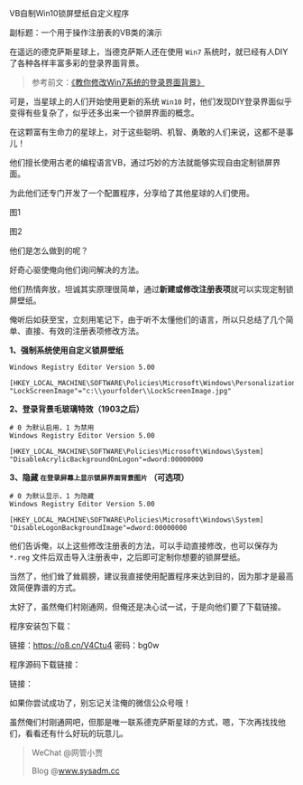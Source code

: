 VB自制Win10锁屏壁纸自定义程序

副标题：一个用于操作注册表的VB类的演示



在遥远的德克萨斯星球上，当德克萨斯人还在使用 `Win7` 系统时，就已经有人DIY了各种各样丰富多彩的登录界面背景。

> 参考前文：[《教你修改Win7系统的登录界面背景》](https://www.sysadm.cc/index.php/xitongyunwei/33-win7logon)

可是，当星球上的人们开始使用更新的系统 `Win10` 时，他们发现DIY登录界面似乎变得有些复杂了，似乎还多出来一个锁屏界面的概念。

在这颗富有生命力的星球上，对于这些聪明、机智、勇敢的人们来说，这都不是事儿！

他们擅长使用古老的编程语言VB，通过巧妙的方法就能够实现自由定制锁屏界面。

为此他们还专门开发了一个配置程序，分享给了其他星球的人们使用。

图1

图2



他们是怎么做到的呢？

好奇心驱使俺向他们询问解决的方法。

他们热情奔放，坦诚其实原理很简单，通过**新建或修改注册表项**就可以实现定制锁屏壁纸。

俺听后如获至宝，立刻用笔记下，由于听不太懂他们的语言，所以只总结了几个简单、直接、有效的注册表项修改方法。



**1、强制系统使用自定义锁屏壁纸**

```
Windows Registry Editor Version 5.00

[HKEY_LOCAL_MACHINE\SOFTWARE\Policies\Microsoft\Windows\Personalization]
"LockScreenImage"="c:\\yourfolder\\LockScreenImage.jpg"
```



**2、登录背景毛玻璃特效（1903之后）**

```
# 0 为默认启用，1 为禁用
Windows Registry Editor Version 5.00

[HKEY_LOCAL_MACHINE\SOFTWARE\Policies\Microsoft\Windows\System]
"DisableAcrylicBackgroundOnLogon"=dword:00000000
```



**3、隐藏 `在登录屏幕上显示锁屏界面背景图片` （可选项）**

```
# 0 为默认显示，1 为隐藏
Windows Registry Editor Version 5.00

[HKEY_LOCAL_MACHINE\SOFTWARE\Policies\Microsoft\Windows\System]
"DisableLogonBackgroundImage"=dword:00000000
```



他们告诉俺，以上这些修改注册表的方法，可以手动直接修改，也可以保存为 `*.reg` 文件后双击导入注册表中，之后即可定制你想要的锁屏壁纸。

当然了，他们耸了耸肩膀，建议我直接使用配置程序来达到目的，因为那才是最高效简便靠谱的方式。

太好了，虽然俺们村刚通网，但俺还是决心试一试，于是向他们要了下载链接。



程序安装包下载：

链接：https://o8.cn/V4Ctu4 密码：bg0w



程序源码下载链接：

链接：



如果你尝试成功了，别忘记关注俺的微信公众号哦！

虽然俺们村刚通网吧，但那是唯一联系德克萨斯星球的方式，嗯，下次再找找他们，看看还有什么好玩的玩意儿。



> WeChat @网管小贾
>
> Blog @www.sysadm.cc



